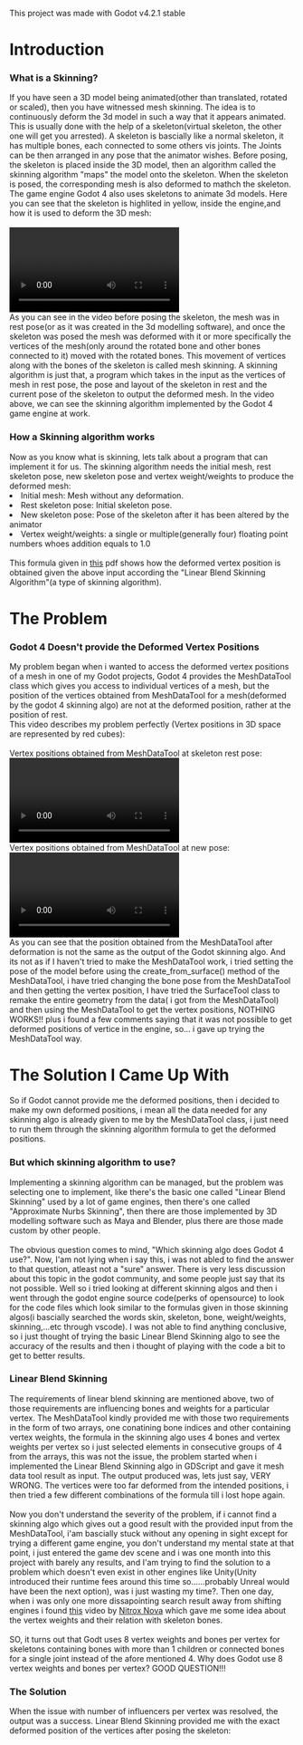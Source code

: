 This project was made with Godot v4.2.1 stable
<br>
<h1>Introduction</h1>
<h3>What is a Skinning?</h3>
If you have seen a 3D model being animated(other than translated, rotated or scaled), then you have witnessed mesh skinning. The idea is to continuously deform the 3d model in such a way that it appears animated.
<br>
This is usually done with the help of a skeleton(virtual skeleton, the other one will get you arrested). A skeleton is bascially like a normal skeleton, it has multiple bones, each connected to some others vis joints. The Joints can be then arranged in any pose that the animator wishes. 
Before posing, the skeleton is placed inside the 3D model, then an algorithm called the skinning algorithm "maps" the model onto the skeleton. When the skeleton is posed, the corresponding mesh is also deformed to mathch the skeleton.
<br>
The game engine Godot 4 also uses skeletons to animate 3d models. Here you can see that the skeleton is highlited in yellow, inside the engine,and how it is used to deform the 3D mesh:
<br>
<br>
<video src="https://github.com/user-attachments/assets/2c185548-9543-4356-bfbf-73c9cd040a35" ></video>
<br>
As you can see in the video before posing the skeleton, the mesh was in rest pose(or as it was created in the 3d modelling software), and once the skeleton was posed the mesh was deformed with it or more specifically the vertices of the mesh(only around the rotated bone and other bones connected to it) moved with the rotated bones. This movement of vertices along with the bones of the skeleton is called mesh skinning. A skinning algorithm is just that, a program which takes in the input as the vertices of mesh in rest pose, the pose and layout of the skeleton in rest and the current pose of the skeleton to output the deformed mesh. In the video above, we can see the skinning algorithm implemented by the Godot 4 game engine at work.
<br>
<h3>How a Skinning algorithm works</h3>
Now as you know what is skinning, lets talk about a program that can implement it for us. The skinning algorithm needs the initial mesh, rest skeleton pose, new skeleton pose and vertex weight/weights to produce the deformed mesh:
<br>
<li>Initial mesh: Mesh without any deformation.</li>
<li>Rest skeleton pose: Initial skeleton pose.</li>
<li>New skeleton pose: Pose of the skeleton after it has been altered by the animator</li>
<li>Vertex weight/weights: a single or multiple(generally four) floating point numbers whoes addition equals to 1.0</li>
<br>
This formula given in <a href="https://skinning.org/direct-methods.pdf">this</a> pdf shows how the deformed vertex position is obtained given the above input according the "Linear Blend Skinning Algorithm"(a type of skinning algorithm).
<h1>The Problem</h1>
<h3>Godot 4 Doesn't provide the Deformed Vertex Positions</h3>
My problem began when i wanted to access the deformed vertex positions of a mesh in one of my Godot projects, Godot 4 provides the MeshDataTool class which gives you access to individual vertices of a mesh, but the position of the vertices obtained from MeshDataTool for a mesh(deformed by the godot 4 skinning algo) are not at the deformed position, rather at the position of rest.
<br>
This video describes my problem perfectly (Vertex positions in 3D space are represented by red cubes):
<br>
<br>
Vertex positions obtained from MeshDataTool at skeleton rest pose:
<br>
<video src="https://github.com/user-attachments/assets/7b587fdb-c9d3-410f-aaec-4c0adfa02412"></video>
<br>
Vertex positions obtained from MeshDataTool at new pose:
<br>
<video src="https://github.com/user-attachments/assets/40e6a987-7c71-4575-97dc-36b2af2499fe"></video>
<br>
As you can see that the position obtained from the MeshDataTool after deformation is not the same as the output of the Godot skinning algo. And its not as if I haven't tried to make the MeshDataTool work, i tried setting the pose of the model before using the create_from_surface() method of the MeshDataTool, i have tried changing the bone pose from the MeshDataTool and then getting the vertex position, I have tried the SurfaceTool class to remake the entire geometry from the data( i got from the MeshDataTool) and then using the MeshDataTool to get the vertex positions, NOTHING WORKS!! plus i found a few comments saying that it was not possible to get deformed positions of vertice in the engine, so... i gave up trying the MeshDataTool way.
<br>
<h1>The Solution I Came Up With</h1>
So if Godot cannot provide me the deformed positions, then i decided to make my own deformed positions, i mean all the data needed for any skinning algo is already given to me by the MeshDataTool class, i just need to run them through the skinning algorithm formula to get the deformed positions.
<br>
<h3>But which skinning algorithm to use?</h3>
Implementing a skinning algorithm can be managed, but the problem was selecting one to implement, like there's the basic one called "Linear Blend Skinning" used by a lot of game engines, then there's one called "Approximate Nurbs Skinning", then there are those implemented by 3D modelling software such as Maya and Blender, plus there are those made custom by other people. 
<br>
<br>
The obvious question comes to mind, "Which skinning algo does Godot 4 use?". Now, I'am not lying when i say this, i was not abled to find the answer to that question, atleast not a "sure" answer. There is very less discussion about this topic in the godot community, and some people just say that its not possible. Well so i tried looking at different skinning algos and then i went through the godot engine source code(perks of opensource) to look for the code files which look similar to the formulas given in those skinning algos(i bascially searched the words skin, skeleton, bone, weight/weights, skinning,...etc through vscode). I was not able to find anything conclusive, so i just thought of trying the basic Linear Blend Skinning algo to see the accuracy of the results and then i thought of playing with the code a bit to get to better results.
<br>
<h3>Linear Blend Skinning</h3>
The requirements of linear blend skinning are mentioned above, two of those requirements are influencing bones and weights for a particular vertex. The MeshDataTool kindly provided me with those two requirements in the form of two arrays, one conatining bone indices and other containing vertex weights, the formula in the skinning algo uses 4 bones and vertex weights per vertex so i just selected elements in consecutive groups of 4 from the arrays, this was not the issue, the problem started when i implemented the Linear Blend Skinning algo in GDScript and gave it mesh data tool result as input. The output produced was, lets just say, VERY WRONG. The vertices were too far deformed  from the intended positions, i then tried a few different combinations of the formula till i lost hope again.
<br><br>
Now you don't understand the severity of the problem, if i cannot find a skinning algo which gives out a good result with the provided input from the MeshDataTool, i'am bascially stuck without any opening in sight except for trying a different game engine, you don't understand my mental state at that point, i just entered the game dev scene and i was one month into this project with barely any results, and I'am trying to find the solution to a problem which doesn't even exist in other engines like Unity(Unity introduced their runtime fees around this time so......probably Unreal would have been the next option), was i just wasting my time?. Then one day, when i was only one more dissapointing search result away from shifting engines i found <a href="https://www.youtube.com/watch?v=5D7oUKrjjao">this</a> video by <a href="https://www.youtube.com/@NitroxNova">Nitrox Nova</a> which gave me some idea about the vertex weights and their relation with skeleton bones.
<br><br>
SO, it turns out that Godt uses 8 vertex weights and bones per vertex for skeletons containing bones with more than 1 children or connected bones for a single joint instead of the afore mentioned 4. Why does Godot use 8 vertex weights and bones per vertex? GOOD QUESTION!!!
<br>
<h3>The Solution</h3>
When the issue with number of influencers per vertex was resolved, the output was a success. Linear Blend Skinning provided me with the exact deformed position of the vertices after posing the skeleton:
<br>
